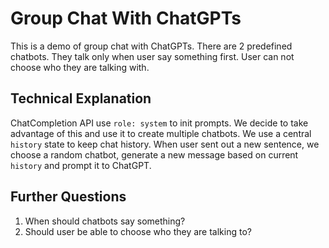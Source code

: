 # Group Chat With ChatGPTs

This is a demo of group chat with ChatGPTs. There are 2 predefined chatbots. They talk only when user say something first. User can not choose who they are talking with.

## Technical Explanation

ChatCompletion API use `role: system` to init prompts. We decide to take advantage of this and use it to create multiple chatbots. We use a central `history` state to keep chat history. When user sent out a new sentence, we choose a random chatbot, generate a new message based on current `history` and prompt it to ChatGPT.

## Further Questions

1. When should chatbots say something?
2. Should user be able to choose who they are talking to?
